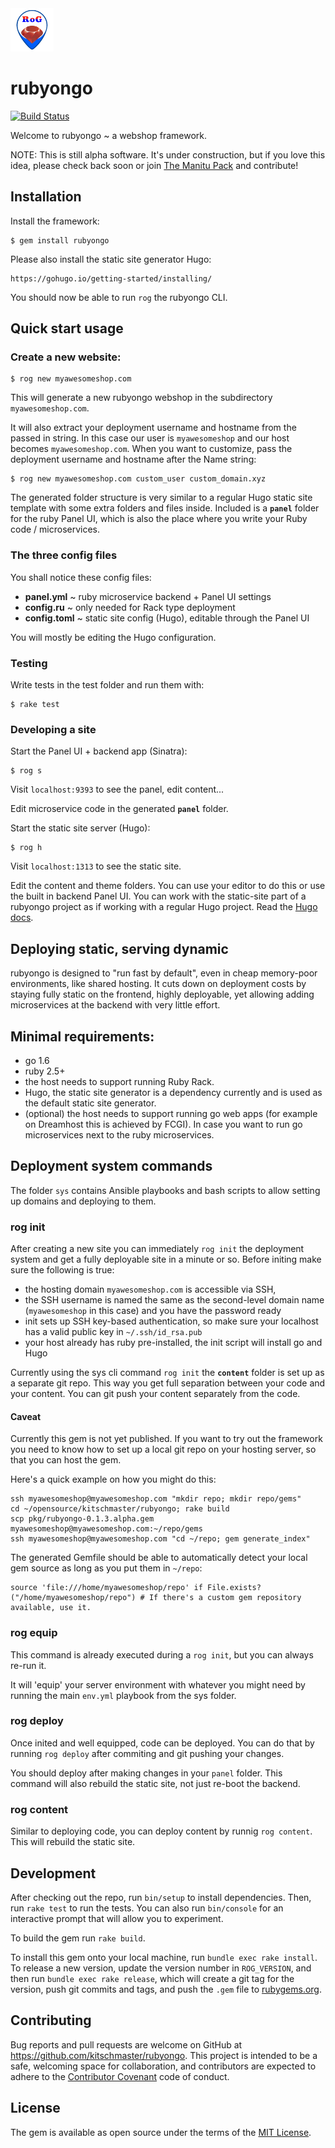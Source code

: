 <img src="static/img/rog_logo.png" width="69">

# rubyongo

[![Build Status](https://travis-ci.org/kitschmaster/rubyongo.svg?branch=master)](https://travis-ci.org/kitschmaster/rubyongo)

Welcome to rubyongo ~ a webshop framework.

NOTE: This is still alpha software. It's under construction, but if you love this idea, please check back soon or join [The Manitu Pack](https://manitu.si/page/pack/) and contribute!

## Installation

Install the framework:

    $ gem install rubyongo

Please also install the static site generator Hugo:

    https://gohugo.io/getting-started/installing/

You should now be able to run `rog` the rubyongo CLI.

## Quick start usage

### Create a new website:

    $ rog new myawesomeshop.com

This will generate a new rubyongo webshop in the subdirectory `myawesomeshop.com`.

It will also extract your deployment username and hostname from the passed in string. In this case our user is `myawesomeshop` and our host becomes `myawesomeshop.com`.
When you want to customize, pass the deployment username and hostname after the Name string:

    $ rog new myawesomeshop.com custom_user custom_domain.xyz


The generated folder structure is very similar to a regular Hugo static site template with some extra folders and files inside. Included is a __`panel`__ folder for the ruby Panel UI, which is also the place where you write your Ruby code / microservices.

### The three config files

You shall notice these config files:

+ __panel.yml__ ~ ruby microservice backend + Panel UI settings
+ __config.ru__ ~ only needed for Rack type deployment
+ __config.toml__ ~ static site config (Hugo), editable through the Panel UI

You will mostly be editing the Hugo configuration.

### Testing

Write tests in the test folder and run them with:

    $ rake test

### Developing a site

Start the Panel UI + backend app (Sinatra):

    $ rog s

Visit `localhost:9393` to see the panel, edit content...

Edit microservice code in the generated __`panel`__ folder.

Start the static site server (Hugo):

    $ rog h

Visit `localhost:1313` to see the static site.

Edit the content and theme folders. You can use your editor to do this or use the built in backend Panel UI. You can work with the static-site part of a rubyongo project as if working with a regular Hugo project. Read the [Hugo docs](https://gohugo.io/documentation/).

## Deploying static, serving dynamic

rubyongo is designed to "run fast by default", even in cheap memory-poor environments, like shared hosting. It cuts down on deployment costs by staying fully static on the frontend, highly deployable, yet allowing adding microservices at the backend with very little effort.

## Minimal requirements:

+ go 1.6
+ ruby 2.5+
+ the host needs to support running Ruby Rack.
+ Hugo, the static site generator is a dependency currently and is used as the default static site generator.
+ (optional) the host needs to support running go web apps (for example on Dreamhost this is achieved by FCGI). In case you want to run go microservices next to the ruby microservices.

## Deployment system commands

The folder `sys` contains Ansible playbooks and bash scripts to allow setting up domains and deploying to them.

### rog init

After creating a new site you can immediately `rog init` the deployment system and get a fully deployable site in a minute or so. Before initing make sure the following is true:

+ the hosting domain `myawesomeshop.com` is accessible via SSH,
+ the SSH username is named the same as the second-level domain name (`myawesomeshop` in this case) and you have the password ready
+ init sets up SSH key-based authentication, so make sure your localhost has a valid public key in `~/.ssh/id_rsa.pub`
+ your host already has ruby pre-installed, the init script will install go and Hugo

Currently using the sys cli command `rog init` the __`content`__ folder is set up as a separate git repo. This way you get full separation between your code and your content. You can git push your content separately from the code.

#### Caveat

Currently this gem is not yet published. If you want to try out the framework you need to know how to set up a local git repo on your hosting server, so that you can host the gem.

Here's a quick example on how you might do this:


    ssh myawesomeshop@myawesomeshop.com "mkdir repo; mkdir repo/gems"
    cd ~/opensource/kitschmaster/rubyongo; rake build
    scp pkg/rubyongo-0.1.3.alpha.gem myawesomeshop@myawesomeshop.com:~/repo/gems
    ssh myawesomeshop@myawesomeshop.com "cd ~/repo; gem generate_index"

The generated Gemfile should be able to automatically detect your local gem source as long as you put them in `~/repo`:

    source 'file:///home/myawesomeshop/repo' if File.exists?("/home/myawesomeshop/repo") # If there's a custom gem repository available, use it.

### rog equip

This command is already executed during a `rog init`, but you can always re-run it.

It will 'equip' your server environment with whatever you might need by running the main `env.yml` playbook from the sys folder.

### rog deploy

Once inited and well equipped, code can be deployed. You can do that by running `rog deploy` after commiting and git pushing your changes.

You should deploy after making changes in your `panel` folder. This command will also rebuild the static site, not just re-boot the backend.

### rog content

Similar to deploying code, you can deploy content by runnig `rog content`. This will rebuild the static site.

## Development

After checking out the repo, run `bin/setup` to install dependencies. Then, run `rake test` to run the tests. You can also run `bin/console` for an interactive prompt that will allow you to experiment.

To build the gem run `rake build`.

To install this gem onto your local machine, run `bundle exec rake install`. To release a new version, update the version number in `ROG_VERSION`, and then run `bundle exec rake release`, which will create a git tag for the version, push git commits and tags, and push the `.gem` file to [rubygems.org](https://rubygems.org).

## Contributing

Bug reports and pull requests are welcome on GitHub at https://github.com/kitschmaster/rubyongo. This project is intended to be a safe, welcoming space for collaboration, and contributors are expected to adhere to the [Contributor Covenant](http://contributor-covenant.org) code of conduct.

## License

The gem is available as open source under the terms of the [MIT License](https://opensource.org/licenses/MIT).
